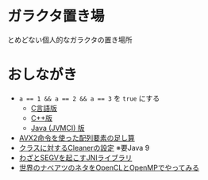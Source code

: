 # ガラクタ置き場

とめどない個人的なガラクタの置き場所

# おしながき

* `a == 1 && a == 2 && a == 3` を `true` にする
    * [C言語版](a123/c/)
    * [C++版](a123/cpp/)
    * [Java (JVMCI) 版](a123/java/)
* [AVX2命令を使った配列要素の足し算](simd-sum.c)
* [クラスに対するCleanerの設定](class_unload/) ※要Java 9
* [わざとSEGVを起こすJNIライブラリ](NativeSEGV/)
* [世界のナベアツのネタをOpenCLとOpenMPでやってみる](nabeatsu)
